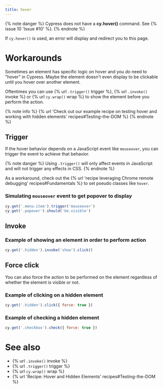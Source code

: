 ```yaml
---
title: hover
---
```


{% note danger %}
Cypress does not have a **cy.hover()** command. See {% issue 10 'Issue #10' %}.
{% endnote %}

If `cy.hover()` is used, an error will display and redirect you to this page.

# Workarounds

Sometimes an element has specific logic on hover and you *do* need to "hover" in Cypress. Maybe the element doesn't even display to be clickable until you hover over another element.

Oftentimes you can use {% url `.trigger()` trigger %}, {% url `.invoke()` invoke %} or {% url `cy.wrap()` wrap %} to show the element before you perform the action.

{% note info %}
{% url 'Check out our example recipe on testing hover and working with hidden elements' recipes#Testing-the-DOM %}
{% endnote %}

## Trigger

If the hover behavior depends on a JavaScript event like `mouseover`, you can trigger the event to achieve that behavior.

{% note danger %}
Using `.trigger()` will only affect events in JavaScript and will not trigger any effects in CSS. 
{% endnote %}

As a workaround, check out the {% url 'recipe leveraging Chrome remote debugging' recipes#Fundamentals %} to set pseudo classes like `hover`.

### Simulating `mouseover` event to get popover to display

```javascript
cy.get('.menu-item').trigger('mouseover')
cy.get('.popover').should('be.visible')
```

## Invoke

### Example of showing an element in order to perform action

```javascript
cy.get('.hidden').invoke('show').click()
```

## Force click

You can also force the action to be performed on the element regardless of whether the element is visible or not.

### Example of clicking on a hidden element

```javascript
cy.get('.hidden').click({ force: true })
```

### Example of checking a hidden element

```javascript
cy.get('.checkbox').check({ force: true })
```

# See also

- {% url `.invoke()` invoke %}
- {% url `.trigger()` trigger %}
- {% url `cy.wrap()` wrap %}
- {% url 'Recipe: Hover and Hidden Elements' recipes#Testing-the-DOM %}
